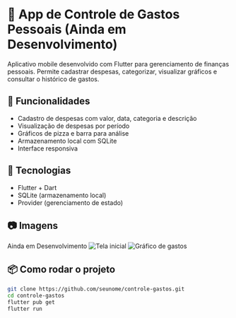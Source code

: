 # 💸 App de Controle de Gastos Pessoais (Ainda em Desenvolvimento)

Aplicativo mobile desenvolvido com Flutter para gerenciamento de finanças pessoais. Permite cadastrar despesas, categorizar, visualizar gráficos e consultar o histórico de gastos.

## 📱 Funcionalidades

- Cadastro de despesas com valor, data, categoria e descrição
- Visualização de despesas por período
- Gráficos de pizza e barra para análise
- Armazenamento local com SQLite
- Interface responsiva

## 🚀 Tecnologias

- Flutter + Dart
- SQLite (armazenamento local)
- Provider (gerenciamento de estado)

## 📷 Imagens

Ainda em Desenvolvimento
![Tela inicial](prints/home.png)
![Gráfico de gastos](prints/grafico.png)

## 📦 Como rodar o projeto

```bash
git clone https://github.com/seunome/controle-gastos.git
cd controle-gastos
flutter pub get
flutter run
